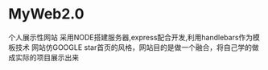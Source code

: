 # MyWeb2.0
个人展示性网站
采用NODE搭建服务器,express配合开发,利用handlebars作为模板技术
网站仿GOOGLE star首页的风格，网站目的是做一个融合，将自己学的做成实际的项目展示出来